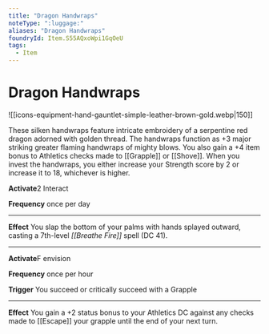 ```yaml
---
title: "Dragon Handwraps"
noteType: ":luggage:"
aliases: "Dragon Handwraps"
foundryId: Item.S55AQxoWpi1GqOeU
tags:
  - Item
---
```


# Dragon Handwraps
![[icons-equipment-hand-gauntlet-simple-leather-brown-gold.webp|150]]

These silken handwraps feature intricate embroidery of a serpentine red dragon adorned with golden thread. The handwraps function as +3 major striking greater flaming handwraps of mighty blows. You also gain a +4 item bonus to Athletics checks made to [[Grapple]] or [[Shove]]. When you invest the handwraps, you either increase your Strength score by 2 or increase it to 18, whichever is higher.

**Activate**2 Interact

**Frequency** once per day

* * *

**Effect** You slap the bottom of your palms with hands splayed outward, casting a 7th-level _[[Breathe Fire]]_ spell (DC 41).

* * *

**Activate**F envision

**Frequency** once per hour

**Trigger** You succeed or critically succeed with a Grapple

* * *

**Effect** You gain a +2 status bonus to your Athletics DC against any checks made to [[Escape]] your grapple until the end of your next turn.
